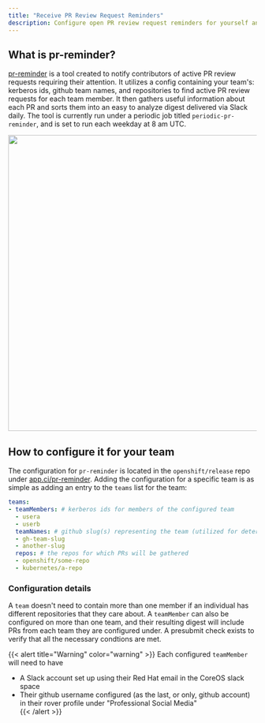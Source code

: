 ```yaml
---
title: "Receive PR Review Request Reminders"
description: Configure open PR review request reminders for yourself and your team for the repositories you care about
---
```


## What is pr-reminder?
[pr-reminder](https://github.com/openshift/ci-tools/tree/master/cmd/pr-reminder) is a tool created to notify contributors of active PR review requests requiring their attention.
It utilizes a config containing your team's: kerberos ids, github team names, and repositories to find active PR review requests for each team member.
It then gathers useful information about each PR and sorts them into an easy to analyze digest delivered via Slack daily.
The tool is currently run under a periodic job titled `periodic-pr-reminder`, and is set to run each weekday at 8 am UTC.

<img src="/pr-reminder.png" width="600">

## How to configure it for your team
The configuration for `pr-reminder` is located in the `openshift/release` repo under [app.ci/pr-reminder](https://github.com/openshift/release/blob/master/clusters/app.ci/pr-reminder/pr-reminder-config.yaml).
Adding the configuration for a specific team is as simple as adding an entry to the `teams` list for the team:
```yaml
teams:
- teamMembers: # kerberos ids for members of the configured team
  - usera
  - userb
  teamNames: # github slug(s) representing the team (utilized for determining when a team is requested to review a PR)
  - gh-team-slug
  - another-slug
  repos: # the repos for which PRs will be gathered
  - openshift/some-repo
  - kubernetes/a-repo
```
### Configuration details
A `team` doesn't need to contain more than one member if an individual has different repositories that they care about.
A `teamMember` can also be configured on more than one team, and their resulting digest will include PRs from each team they are configured under.
A presubmit check exists to verify that all the necessary condtions are met.

{{< alert title="Warning" color="warning" >}}
Each configured `teamMember` will need to have
* A Slack account set up using their Red Hat email in the CoreOS slack space
* Their github username configured (as the last, or only, github account) in their rover profile under "Professional Social Media"  
{{< /alert >}}


